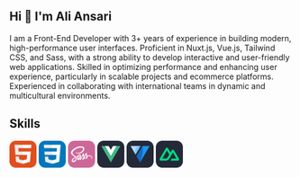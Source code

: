 ## Hi 👋 I'm Ali Ansari

I am a Front-End Developer with 3+ years of experience in building modern, high-performance user interfaces.
Proficient in Nuxt.js, Vue.js, Tailwind CSS, and Sass, with a strong ability to develop interactive and user-friendly web
applications. Skilled in optimizing performance and enhancing user experience, particularly in scalable projects and ecommerce platforms. Experienced in collaborating with international teams in dynamic and multicultural
environments.

## Skills
<div>
  <img height="48px" src="https://github.com/tandpfun/skill-icons/blob/main/icons/HTML.svg" />
<img height="48px" src="https://github.com/tandpfun/skill-icons/blob/main/icons/CSS.svg" />
<img height="48px" src="https://github.com/tandpfun/skill-icons/blob/main/icons/Sass.svg" />
  <img height="48px" src="https://github.com/tandpfun/skill-icons/blob/main/icons/VueJS-Dark.svg" />
  <img height="48px" src="https://github.com/tandpfun/skill-icons/blob/main/icons/Vuetify-Dark.svg" />
  <img height="48px" src="https://github.com/tandpfun/skill-icons/blob/main/icons/NuxtJS-Dark.svg" />
</div>

<!--
**ali2020lara/ali2020lara** is a ✨ _special_ ✨ repository because its `README.md` (this file) appears on your GitHub profile.

Here are some ideas to get you started:

- 🔭 I’m currently working on ...
- 🌱 I’m currently learning ...
- 👯 I’m looking to collaborate on ...
- 🤔 I’m looking for help with ...
- 💬 Ask me about ...
- 📫 How to reach me: ...
- 😄 Pronouns: ...
- ⚡ Fun fact: ...
-->
